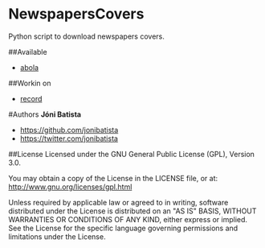 NewspapersCovers
================

Python script to download newspapers covers.

##Available
* <a href="http://www.abola.pt/" title="abola">abola</a>

##Workin on
* <a href="http://www.record.xl.pt/" title="record">record</a>

#Authors
<b>Jóni Batista</b>
* https://github.com/jonibatista
* https://twitter.com/jonibatista

##License
Licensed under the GNU General Public License (GPL), Version 3.0.

You may obtain a copy of the License in the LICENSE file, or at:
http://www.gnu.org/licenses/gpl.html

Unless required by applicable law or agreed to in writing, software distributed under the License is distributed on an "AS IS" BASIS, WITHOUT WARRANTIES OR CONDITIONS OF ANY KIND, either express or implied. See the License for the specific language governing permissions and limitations under the License.
